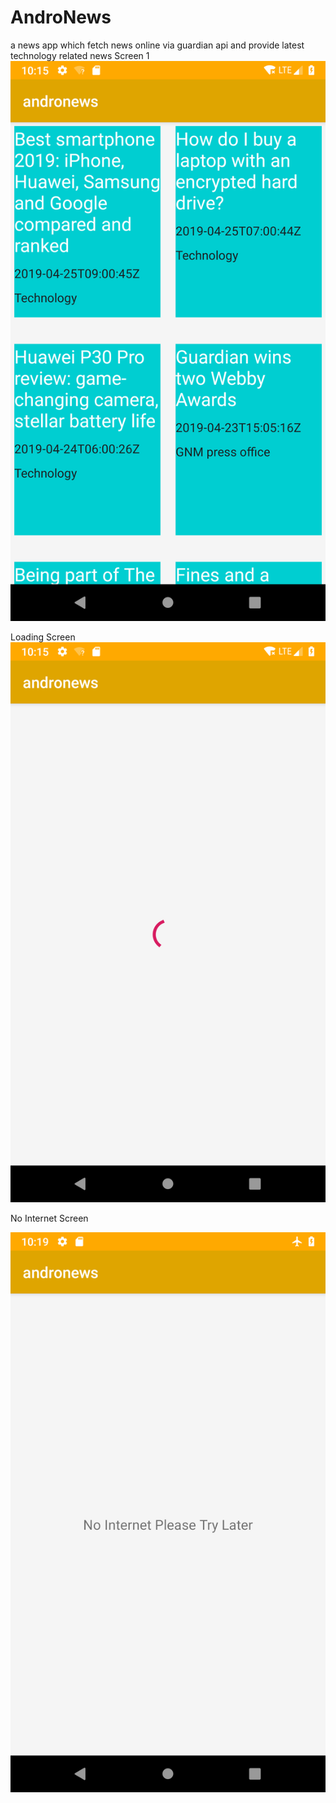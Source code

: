 # AndroNews

a news app which fetch news online via guardian api and provide latest technology related news
Screen 1
![image 1](https://github.com/Daggron/AndroNews/blob/master/ss/ss1.png)

Loading Screen
![image 2](https://github.com/Daggron/AndroNews/blob/master/ss/ss2.png)


No Internet Screen

![image 3](https://github.com/Daggron/AndroNews/blob/master/ss/ss3.png)
